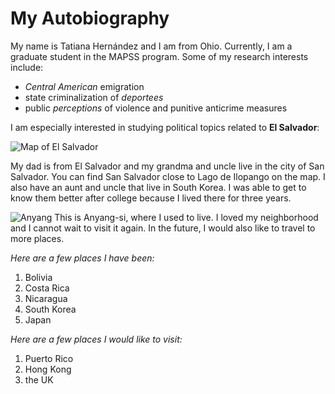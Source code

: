 
# My Autobiography


My name is Tatiana Hernández and I am from Ohio. Currently, I am a graduate student in the MAPSS program. Some of my research interests include:

* *Central American* emigration
* state criminalization of *deportees*
* public *perceptions* of violence and punitive anticrime measures

I am especially interested in studying political topics related to **El Salvador**:

![Map of El Salvador](https://www.nationsonline.org/maps/el_salvador_map.jpg)

My dad is from El Salvador and my grandma and uncle live in the city of San Salvador. You can find San Salvador close to Lago de Ilopango on the map. I also have an aunt and uncle that live in South Korea. I was able to get to know them better after college because I lived there for three years.

![Anyang](https://en.wikipedia.org/wiki/Anyang,_Gyeonggi#/media/File:Anyang_city.jpg)
This is Anyang-si, where I used to live. I loved my neighborhood and I cannot wait to visit it again. In the future, I would also like to travel to more places.


*Here are a few places I have been:*

1. Bolivia
2. Costa Rica
3. Nicaragua
4. South Korea
5. Japan

*Here are a few places I would like to visit:*

1. Puerto Rico
2. Hong Kong
3. the UK




